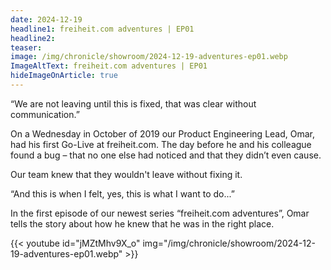 ```yaml
---
date: 2024-12-19
headline1: freiheit.com adventures | EP01
headline2:
teaser:
image: /img/chronicle/showroom/2024-12-19-adventures-ep01.webp
ImageAltText: freiheit.com adventures | EP01
hideImageOnArticle: true
---
```


“We are not leaving until this is fixed, that was clear without communication.”

On a Wednesday in October of 2019 our Product Engineering Lead, Omar, had his first Go-Live at freiheit.com. The day before he and his colleague found a bug – that no one else had noticed and that they didn’t even cause.

Our team knew that they wouldn't leave without fixing it.

“And this is when I felt, yes, this is what I want to do...”

In the first episode of our newest series “freiheit.com adventures”, Omar tells the story about how he knew that he was in the right place.

{{< youtube id="jMZtMhv9X_o" img="/img/chronicle/showroom/2024-12-19-adventures-ep01.webp" >}}
